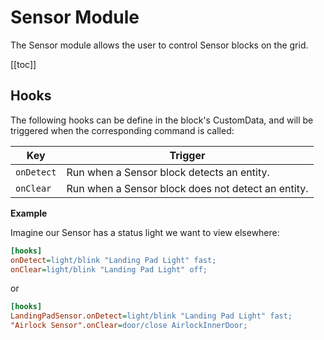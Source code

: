 # Sensor Module

The Sensor module allows the user to control Sensor blocks on the grid.

[[toc]]

## Hooks

The following hooks can be define in the block's CustomData, and will be triggered when the corresponding command is called:

|Key                | Trigger                                       |
|-                  |-                                              |
| `onDetect`          | Run when a Sensor block detects an entity.       |
| `onClear`        | Run when a Sensor block does not detect an entity.     |

**Example**

Imagine our Sensor has a status light we want to view elsewhere:

```ini title="LandingPadSensor > Custom Data"
[hooks]
onDetect=light/blink "Landing Pad Light" fast;
onClear=light/blink "Landing Pad Light" off;
```

or

```ini title="Mother > Custom Data"
[hooks]
LandingPadSensor.onDetect=light/blink "Landing Pad Light" fast;
"Airlock Sensor".onClear=door/close AirlockInnerDoor;
```

